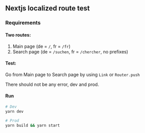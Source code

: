 ## Nextjs localized route test

### Requirements

#### Two routes:
1. Main page (de = `/`, fr = `/fr`)
2. Search page (de = `/suchen`, fr = `/chercher`, no prefixes)

#### Test:
Go from Main page to Search page by using `Link` or `Router.push`

There should not be any error, dev and prod.

#### Run

```bash
# Dev
yarn dev

# Prod
yarn build && yarn start
```

